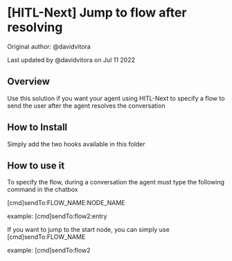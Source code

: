 # [HITL-Next] Jump to flow after resolving

Original author: @davidvitora

Last updated by @davidvitora on Jul 11 2022

## Overview

Use this solution if you want your agent using HITL-Next to specify a flow to send the user after the agent resolves the conversation

## How to Install

Simply add the two hooks available in this folder

## How to use it

To specify the flow, during a conversation the agent must type the following command in the chatbox

[cmd]sendTo:FLOW_NAME:NODE_NAME

example: [cmd]sendTo:flow2:entry

If you want to jump to the start node, you can simply use [cmd]sendTo:FLOW_NAME

example: [cmd]sendTo:flow2

